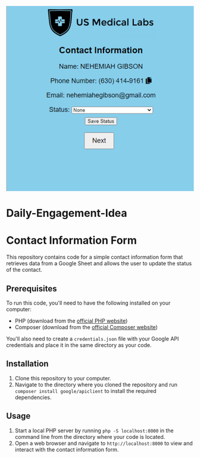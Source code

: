 ![Screenshot](Capture.PNG)
# Daily-Engagement-Idea

# Contact Information Form

This repository contains code for a simple contact information form that retrieves data from a Google Sheet and allows the user to update the status of the contact.

## Prerequisites

To run this code, you'll need to have the following installed on your computer:

- PHP (download from the [official PHP website](https://www.php.net/downloads.php))
- Composer (download from the [official Composer website](https://getcomposer.org/))

You'll also need to create a `credentials.json` file with your Google API credentials and place it in the same directory as your code.

## Installation

1. Clone this repository to your computer.
2. Navigate to the directory where you cloned the repository and run `composer install google/apiclient` to install the required dependencies.

## Usage

1. Start a local PHP server by running `php -S localhost:8000` in the command line from the directory where your code is located.
2. Open a web browser and navigate to `http://localhost:8000` to view and interact with the contact information form.
